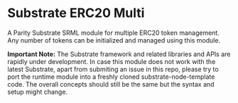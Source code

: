 # Substrate ERC20 Multi

A Parity Substrate SRML module for multiple ERC20 token management. Any number of tokens can be initialized and managed using this module.

**Important Note:** The Substrate framework and related libraries and APIs are rapidly under development. In case this module does not work with the latest Substrate, apart from submiting an issue in this repo, please try to port the runtime module into a freshly cloned substrate-node-template code. The overall concepts should still be the same but the syntax and setup might change.